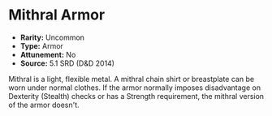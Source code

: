 # Mithral Armor

- **Rarity:** Uncommon
- **Type:** Armor
- **Attunement:** No
- **Source:** 5.1 SRD (D&D 2014)

Mithral is a light, flexible metal. A mithral chain shirt or breastplate can be worn under normal clothes. If the armor normally imposes disadvantage on Dexterity (Stealth) checks or has a Strength requirement, the mithral version of the armor doesn't.
